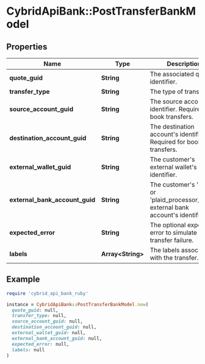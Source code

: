 # CybridApiBank::PostTransferBankModel

## Properties

| Name | Type | Description | Notes |
| ---- | ---- | ----------- | ----- |
| **quote_guid** | **String** | The associated quote&#39;s identifier. |  |
| **transfer_type** | **String** | The type of transfer. |  |
| **source_account_guid** | **String** | The source account&#39;s identifier. Required for book transfers. | [optional] |
| **destination_account_guid** | **String** | The destination account&#39;s identifier. Required for book transfers. | [optional] |
| **external_wallet_guid** | **String** | The customer&#39;s external wallet&#39;s identifier. | [optional] |
| **external_bank_account_guid** | **String** | The customer&#39;s &#39;plaid&#39; or &#39;plaid_processor_token&#39; external bank account&#39;s identifier. | [optional] |
| **expected_error** | **String** | The optional expected error to simulate transfer failure. | [optional] |
| **labels** | **Array&lt;String&gt;** | The labels associated with the transfer. | [optional] |

## Example

```ruby
require 'cybrid_api_bank_ruby'

instance = CybridApiBank::PostTransferBankModel.new(
  quote_guid: null,
  transfer_type: null,
  source_account_guid: null,
  destination_account_guid: null,
  external_wallet_guid: null,
  external_bank_account_guid: null,
  expected_error: null,
  labels: null
)
```


